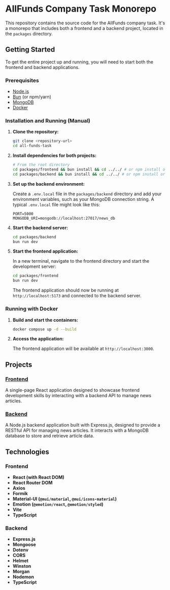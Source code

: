 # AllFunds Company Task Monorepo

This repository contains the source code for the AllFunds company task. It's a monorepo that includes both a frontend and a backend project, located in the `packages` directory.

## Getting Started

To get the entire project up and running, you will need to start both the frontend and backend applications.

### Prerequisites

*   [Node.js](https://nodejs.org/)
*   [Bun](https://bun.sh/) (or npm/yarn)
*   [MongoDB](https://www.mongodb.com/)
*   [Docker](https://www.docker.com/)

### Installation and Running (Manual)

1.  **Clone the repository:**

    ```bash
    git clone <repository-url>
    cd all-funds-task
    ```

2.  **Install dependencies for both projects:**

    ```bash
    # From the root directory
    cd packages/frontend && bun install && cd ../../ # or npm install or yarn install
    cd packages/backend && bun install && cd ../../ # or npm install or yarn install
    ```

3.  **Set up the backend environment:**

    Create a `.env.local` file in the `packages/backend` directory and add your environment variables, such as your MongoDB connection string. A typical `.env.local` file might look like this:

    ```
    PORT=5000
    MONGODB_URI=mongodb://localhost:27017/news_db
    ```

4.  **Start the backend server:**

    ```bash
    cd packages/backend
    bun run dev
    ```

5.  **Start the frontend application:**

    In a new terminal, navigate to the frontend directory and start the development server:

    ```bash
    cd packages/frontend
    bun run dev
    ```

    The frontend application should now be running at `http://localhost:5173` and connected to the backend server.

### Running with Docker

1.  **Build and start the containers:**

    ```bash
    docker compose up -d --build
    ```

2.  **Access the application:**

    The frontend application will be available at `http://localhost:3000`.

## Projects

### [Frontend](./packages/frontend)

A single-page React application designed to showcase frontend development skills by interacting with a backend API to manage news articles.

### [Backend](./packages/backend)

A Node.js backend application built with Express.js, designed to provide a RESTful API for managing news articles. It interacts with a MongoDB database to store and retrieve article data.

## Technologies

### Frontend

*   **React (with React DOM)**
*   **React Router DOM**
*   **Axios**
*   **Formik**
*   **Material-UI (`@mui/material`, `@mui/icons-material`)**
*   **Emotion (`@emotion/react`, `@emotion/styled`)**
*   **Vite**
*   **TypeScript**

### Backend

*   **Express.js**
*   **Mongoose**
*   **Dotenv**
*   **CORS**
*   **Helmet**
*   **Winston**
*   **Morgan**
*   **Nodemon**
*   **TypeScript**